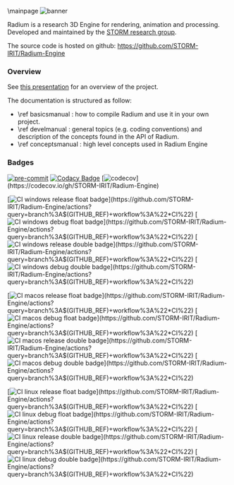\mainpage
![banner](images/radium-banner.webp)

Radium is a research 3D Engine for rendering, animation and processing.
Developed and maintained by the [STORM research group](https://www.irit.fr/STORM/site/).

The source code is hosted on github: <https://github.com/STORM-IRIT/Radium-Engine>

### Overview

See [this presentation](https://docs.google.com/presentation/d/12W2KXY7ctJXFIelmgNEn7obiBv_E4bmcMl3mXeJPVgc/edit?usp=sharing) for an overview of the project.

The documentation is structured as follow:

- \ref basicsmanual : how to compile Radium and use it in your own project.
- \ref develmanual : general topics (e.g. coding conventions) and description of the concepts found in the API of Radium.
- \ref conceptsmanual : high level concepts used in Radium Engine

### Badges

[![pre-commit](https://img.shields.io/badge/pre--commit-enabled-brightgreen?logo=pre-commit&logoColor=white)](https://github.com/pre-commit/pre-commit)
[![Codacy Badge](https://api.codacy.com/project/badge/Grade/374bd173d03946a9b54c3c6bbd8cd589)](https://app.codacy.com/gh/STORM-IRIT/Radium-Engine?utm_source=github.com&utm_medium=referral&utm_content=STORM-IRIT/Radium-Engine&utm_campaign=Badge_Grade_Settings)
[![codecov](https://codecov.io/gh/STORM-IRIT/Radium-Engine/branch/$(GITHUB_REF)/graph/badge.svg?token=MKfANkC3sd)](https://codecov.io/gh/STORM-IRIT/Radium-Engine)

[![CI  windows release float  badge](https://img.shields.io/endpoint?url=https://gist.githubusercontent.com/nmellado/0e76e93f56eba8a7b28d6a0116873d85/raw/$(GITHUB_REF).windows-latest.Release.float.json)](https://github.com/STORM-IRIT/Radium-Engine/actions?query=branch%3A$(GITHUB_REF)+workflow%3A%22*CI%22)
[![CI  windows debug float  badge](https://img.shields.io/endpoint?url=https://gist.githubusercontent.com/nmellado/0e76e93f56eba8a7b28d6a0116873d85/raw/$(GITHUB_REF).windows-latest.Debug.float.json)](https://github.com/STORM-IRIT/Radium-Engine/actions?query=branch%3A$(GITHUB_REF)+workflow%3A%22*CI%22)
[![CI  windows release double  badge](https://img.shields.io/endpoint?url=https://gist.githubusercontent.com/nmellado/0e76e93f56eba8a7b28d6a0116873d85/raw/$(GITHUB_REF).windows-latest.Release.double.json)](https://github.com/STORM-IRIT/Radium-Engine/actions?query=branch%3A$(GITHUB_REF)+workflow%3A%22*CI%22)
[![CI  windows debug double  badge](https://img.shields.io/endpoint?url=https://gist.githubusercontent.com/nmellado/0e76e93f56eba8a7b28d6a0116873d85/raw/$(GITHUB_REF).windows-latest.Debug.double.json)](https://github.com/STORM-IRIT/Radium-Engine/actions?query=branch%3A$(GITHUB_REF)+workflow%3A%22*CI%22)

[![CI  macos release float  badge](https://img.shields.io/endpoint?url=https://gist.githubusercontent.com/nmellado/0e76e93f56eba8a7b28d6a0116873d85/raw/$(GITHUB_REF).macos-latest.Release.float.json)](https://github.com/STORM-IRIT/Radium-Engine/actions?query=branch%3A$(GITHUB_REF)+workflow%3A%22*CI%22)
[![CI  macos debug float  badge](https://img.shields.io/endpoint?url=https://gist.githubusercontent.com/nmellado/0e76e93f56eba8a7b28d6a0116873d85/raw/$(GITHUB_REF).macos-latest.Debug.float.json)](https://github.com/STORM-IRIT/Radium-Engine/actions?query=branch%3A$(GITHUB_REF)+workflow%3A%22*CI%22)
[![CI  macos release double  badge](https://img.shields.io/endpoint?url=https://gist.githubusercontent.com/nmellado/0e76e93f56eba8a7b28d6a0116873d85/raw/$(GITHUB_REF).macos-latest.Release.double.json)](https://github.com/STORM-IRIT/Radium-Engine/actions?query=branch%3A$(GITHUB_REF)+workflow%3A%22*CI%22)
[![CI  macos debug double  badge](https://img.shields.io/endpoint?url=https://gist.githubusercontent.com/nmellado/0e76e93f56eba8a7b28d6a0116873d85/raw/$(GITHUB_REF).macos-latest.Debug.double.json)](https://github.com/STORM-IRIT/Radium-Engine/actions?query=branch%3A$(GITHUB_REF)+workflow%3A%22*CI%22)

[![CI  linux release float  badge](https://img.shields.io/endpoint?url=https://gist.githubusercontent.com/nmellado/0e76e93f56eba8a7b28d6a0116873d85/raw/$(GITHUB_REF).ubuntu-latest.Release.float.json)](https://github.com/STORM-IRIT/Radium-Engine/actions?query=branch%3A$(GITHUB_REF)+workflow%3A%22*CI%22)
[![CI  linux debug float  badge](https://img.shields.io/endpoint?url=https://gist.githubusercontent.com/nmellado/0e76e93f56eba8a7b28d6a0116873d85/raw/$(GITHUB_REF).ubuntu-latest.Debug.float.json)](https://github.com/STORM-IRIT/Radium-Engine/actions?query=branch%3A$(GITHUB_REF)+workflow%3A%22*CI%22)
[![CI  linux release double  badge](https://img.shields.io/endpoint?url=https://gist.githubusercontent.com/nmellado/0e76e93f56eba8a7b28d6a0116873d85/raw/$(GITHUB_REF).ubuntu-latest.Release.double.json)](https://github.com/STORM-IRIT/Radium-Engine/actions?query=branch%3A$(GITHUB_REF)+workflow%3A%22*CI%22)
[![CI  linux debug double  badge](https://img.shields.io/endpoint?url=https://gist.githubusercontent.com/nmellado/0e76e93f56eba8a7b28d6a0116873d85/raw/$(GITHUB_REF).ubuntu-latest.Debug.double.json)](https://github.com/STORM-IRIT/Radium-Engine/actions?query=branch%3A$(GITHUB_REF)+workflow%3A%22*CI%22)
